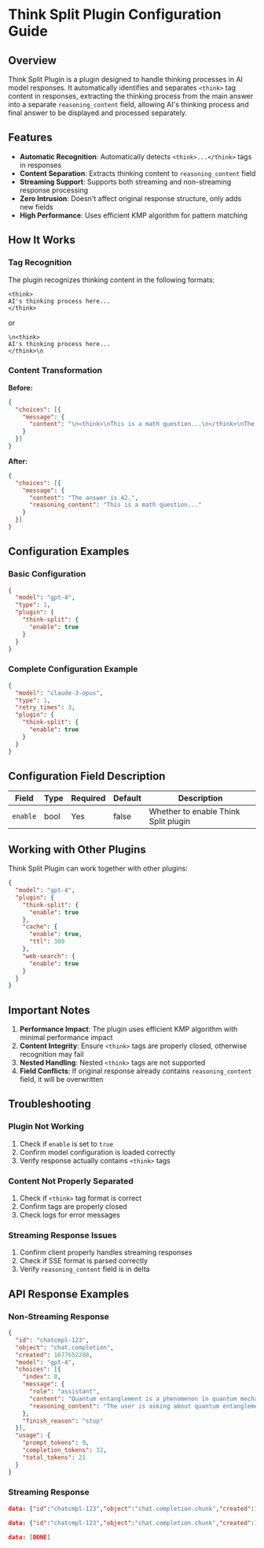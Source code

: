 # Think Split Plugin Configuration Guide

## Overview

Think Split Plugin is a plugin designed to handle thinking processes in AI model responses. It automatically identifies and separates `<think>` tag content in responses, extracting the thinking process from the main answer into a separate `reasoning_content` field, allowing AI's thinking process and final answer to be displayed and processed separately.

## Features

- **Automatic Recognition**: Automatically detects `<think>...</think>` tags in responses
- **Content Separation**: Extracts thinking content to `reasoning_content` field
- **Streaming Support**: Supports both streaming and non-streaming response processing
- **Zero Intrusion**: Doesn't affect original response structure, only adds new fields
- **High Performance**: Uses efficient KMP algorithm for pattern matching

## How It Works

### Tag Recognition

The plugin recognizes thinking content in the following formats:

```
<think>
AI's thinking process here...
</think>
```

or

```
\n<think>
AI's thinking process here...
</think>\n
```

### Content Transformation

**Before:**

```json
{
  "choices": [{
    "message": {
      "content": "\n<think>\nThis is a math question...\n</think>\nThe answer is 42."
    }
  }]
}
```

**After:**

```json
{
  "choices": [{
    "message": {
      "content": "The answer is 42.",
      "reasoning_content": "This is a math question..."
    }
  }]
}
```

## Configuration Examples

### Basic Configuration

```json
{
  "model": "gpt-4",
  "type": 1,
  "plugin": {
    "think-split": {
      "enable": true
    }
  }
}
```

### Complete Configuration Example

```json
{
  "model": "claude-3-opus",
  "type": 1,
  "retry_times": 3,
  "plugin": {
    "think-split": {
      "enable": true
    }
  }
}
```

## Configuration Field Description

| Field | Type | Required | Default | Description |
|-------|------|----------|---------|-------------|
| `enable` | bool | Yes | false | Whether to enable Think Split plugin |

## Working with Other Plugins

Think Split Plugin can work together with other plugins:

```json
{
  "model": "gpt-4",
  "plugin": {
    "think-split": {
      "enable": true
    },
    "cache": {
      "enable": true,
      "ttl": 300
    },
    "web-search": {
      "enable": true
    }
  }
}
```

## Important Notes

1. **Performance Impact**: The plugin uses efficient KMP algorithm with minimal performance impact
2. **Content Integrity**: Ensure `<think>` tags are properly closed, otherwise recognition may fail
3. **Nested Handling**: Nested `<think>` tags are not supported
4. **Field Conflicts**: If original response already contains `reasoning_content` field, it will be overwritten

## Troubleshooting

### Plugin Not Working

1. Check if `enable` is set to `true`
2. Confirm model configuration is loaded correctly
3. Verify response actually contains `<think>` tags

### Content Not Properly Separated

1. Check if `<think>` tag format is correct
2. Confirm tags are properly closed
3. Check logs for error messages

### Streaming Response Issues

1. Confirm client properly handles streaming responses
2. Check if SSE format is parsed correctly
3. Verify `reasoning_content` field is in delta

## API Response Examples

### Non-Streaming Response

```json
{
  "id": "chatcmpl-123",
  "object": "chat.completion",
  "created": 1677652288,
  "model": "gpt-4",
  "choices": [{
    "index": 0,
    "message": {
      "role": "assistant",
      "content": "Quantum entanglement is a phenomenon in quantum mechanics...",
      "reasoning_content": "The user is asking about quantum entanglement, which is a core concept in quantum physics..."
    },
    "finish_reason": "stop"
  }],
  "usage": {
    "prompt_tokens": 9,
    "completion_tokens": 12,
    "total_tokens": 21
  }
}
```

### Streaming Response

```json
data: {"id":"chatcmpl-123","object":"chat.completion.chunk","created":1677652288,"model":"gpt-4","choices":[{"index":0,"delta":{"reasoning_content":"Starting to think about the problem..."},"finish_reason":null}]}

data: {"id":"chatcmpl-123","object":"chat.completion.chunk","created":1677652288,"model":"gpt-4","choices":[{"index":0,"delta":{"content":"Quantum entanglement is"},"finish_reason":null}]}

data: [DONE]
```
